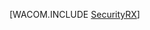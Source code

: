 <properties linkid="develop-dotnet-security" urlDisplayName="Security" pageTitle="Security best practices (.NET) - Windows Azure" metaKeywords="Azure security, intro security Azure, overview Azure security, Azure security basics" description="An introduction to security in Windows Azure." metaCanonical="" services="web-sites,virtual-machines,sql-database,storage,service-bus,active-directory" documentationCenter=".NET" title="" authors=""  solutions="" writer="" manager="" editor=""  />







[WACOM.INCLUDE [SecurityRX](../includes/SecurityRX.md)]
